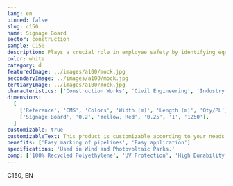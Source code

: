 ```yaml
---
lang: en
pinned: false
slug: c150
name: Signage Board
sector: construction
sample: C150
description: Plays a crucial role in employee safety by identifying equipment, hazardous areas, guiding through dangerous areas, and indicating escape routes, among others. Signage uses color codes for identification and guidance in the industry.
color: white
category: d
featuredImage: ../images/a100/mock.jpg
secondaryImage: ../images/a100/mock.jpg
tertiaryImage: ../images/a100/mock.jpg
characteristics: ['Construction Works', 'Civil Engineering', 'Industry']
dimensions:
  [
    ['Reference', 'CMS', 'Colors', 'Width (m)', 'Length (m)', 'Qty/PL'],
    ['Signage Board', '0.2', 'Yellow, Red', '0.25', '1', '1250'],
  ]
customizable: true
customizableText: This product is customizable according to your needs. Contact us for more information.
benefits: ['Easy marking of pipelines', 'Easy application']
specifications: 'Used in Wind and Photovoltaic Parks.'
comp: ['100% Recycled Polyethylene', 'UV Protection', 'High Durability and Resistance']
---
```


C150, EN
